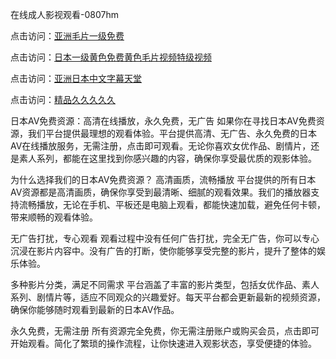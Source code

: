 在线成人影视观看-0807hm

点击访问：<a href="https://heiliao2dmwwy.pages.dev">亚洲毛片一级免费</a>

点击访问：<a href="https://heiliao2dmwwy.pages.dev">日本一级黄色免费黄色毛片视频特级视频</a>

点击访问：<a href="https://heiliaozj3tjd.pages.dev">亚洲日本中文字幕天堂</a>

点击访问：<a href="https://heiliaowt0d7p.pages.dev">精品久久久久久</a>

日本AV免费资源：高清在线播放，永久免费，无广告
如果你在寻找日本AV免费资源，我们平台提供最理想的观看体验。平台提供高清、无广告、永久免费的日本AV在线播放服务，无需注册，点击即可观看。无论你喜欢女优作品、剧情片，还是素人系列，都能在这里找到你感兴趣的内容，确保你享受最优质的观影体验。

为什么选择我们的日本AV免费资源？
高清画质，流畅播放
平台提供的所有日本AV资源都是高清画质，确保你享受到最清晰、细腻的观看效果。我们的播放器支持流畅播放，无论在手机、平板还是电脑上观看，都能快速加载，避免任何卡顿，带来顺畅的观看体验。

无广告打扰，专心观看
观看过程中没有任何广告打扰，完全无广告，你可以专心沉浸在影片内容中。没有广告的打断，使你能够享受完整的影片，提升了整体的娱乐体验。

多种影片分类，满足不同需求
平台涵盖了丰富的影片类型，包括女优作品、素人系列、剧情片等，适应不同观众的兴趣爱好。每天平台都会更新最新的视频资源，确保你能够随时观看到最新的日本AV作品。

永久免费，无需注册
所有资源完全免费，你无需注册账户或购买会员，点击即可开始观看。简化了繁琐的操作流程，让你快速进入观影状态，享受便捷的体验。
<span style="display:none;">[Canonical link](）</span>
